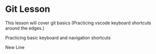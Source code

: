 # Git Lesson

This lesson will cover git basics (Practicing vscode keyboard shortcuts around the edges.)

Practicing basic keyboard and navigation shortcuts 

New Line